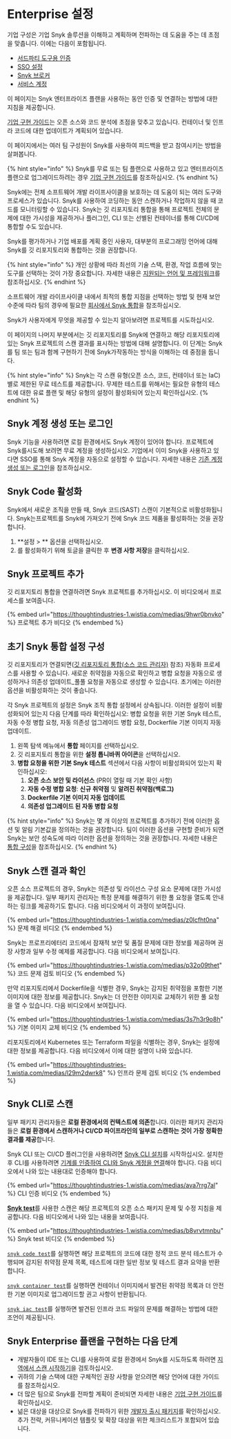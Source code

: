 # Enterprise 설정

기업 구성은 기업 Snyk 솔루션을 이해하고 계획하며 전파하는 데 도움을 주는 데 초점을 맞춥니다. 이에는 다음이 포함됩니다.

* [서드파티 도구용 인증](authentication-for-third-party-tools.md)
* [SSO 설정](single-sign-on-sso-for-authentication-to-snyk/)
* [Snyk 브로커](snyk-broker/)
* [서비스 계정](service-accounts/)

이 페이지는 Snyk 엔터프라이즈 플랜을 사용하는 동안 인증 및 연결하는 방법에 대한 지침을 제공합니다.

[기업 구현 가이드](../implement-snyk/enterprise-implementation-guide/)는 오픈 소스와 코드 분석에 초점을 맞추고 있습니다. 컨테이너 및 인프라 코드에 대한 업데이트가 계획되어 있습니다.

이 페이지에서는 여러 팀 구성원이 Snyk를 사용하여 피드백을 받고 참여시키는 방법을 살펴봅니다.

{% hint style="info" %}
Snyk를 무료 또는 팀 플랜으로 사용하고 있고 엔터프라이즈 플랜으로 업그레이드하려는 경우 [기업 구현 가이드](../implement-snyk/enterprise-implementation-guide/)를 참조하십시오.
{% endhint %}

Snyk에는 전체 소프트웨어 개발 라이프사이클을 보호하는 데 도움이 되는 여러 도구와 프로세스가 있습니다. Snyk를 사용하여 코딩하는 동안 스캔하거나 작업하지 않을 때 코드를 모니터링할 수 있습니다. Snyk는 깃 리포지토리 통합을 통해 프로젝트 전체의 문제에 대한 가시성을 제공하거나 플러그인, CLI 또는 선별된 컨테이너를 통해 CI/CD에 통합할 수도 있습니다.

Snyk를 평가하거나 기업 배포를 계획 중인 사용자, 대부분의 프로그래밍 언어에 대해 Snyk를 깃 리포지토리와 통합하는 것을 권장합니다.

{% hint style="info" %}
개인 상황에 따라 최선의 기술 스택, 환경, 작업 흐름에 맞는 도구를 선택하는 것이 가장 중요합니다. 자세한 내용은 [지원되는 언어 및 프레임워크](../supported-languages-package-managers-and-frameworks/)를 참조하십시오.
{% endhint %}

소프트웨어 개발 라이프사이클 내에서 최적의 통합 지점을 선택하는 방법 및 현재 보안 수준에 따라 팀의 경우에 필요한 [회사에서 Snyk 통합](https://learn.snyk.io/lesson/integrate-snyk-at-your-company/)을 참조하십시오.

Snyk가 사용자에게 무엇을 제공할 수 있는지 알아보려면 프로젝트를 시도하십시오.

이 페이지의 나머지 부분에서는 깃 리포지토리를 Snyk에 연결하고 해당 리포지토리에 있는 Snyk 프로젝트의 스캔 결과를 표시하는 방법에 대해 설명합니다. 이 단계는 Snyk를 팀 또는 팀과 함께 구현하기 전에 Snyk가작동하는 방식을 이해하는 데 중점을 둡니다.

{% hint style="info" %}
Snyk는 각 스캔 유형(오픈 소스, 코드, 컨테이너 또는 IaC)별로 제한된 무료 테스트를 제공합니다. 무제한 테스트를 위해서는 필요한 유형의 테스트에 대한 유료 플랜 및 해당 유형의 설정이 활성화되어 있는지 확인하십시오.
{% endhint %}

## Snyk 계정 생성 또는 로그인

Snyk 기능을 사용하려면 로컬 환경에서도 Snyk 계정이 있어야 합니다. 프로젝트에 Snyk를시도해 보려면 무료 계정을 생성하십시오. 기업에서 이미 Snyk을 사용하고 있다면 SSO를 통해 Snyk 계정을 자동으로 설정할 수 있습니다. 자세한 내용은 [기존 계정 생성 또는 로그인](../getting-started/#create-or-log-in-to-a-snyk-account)을 참조하십시오.

## **Snyk Code 활성화**

Snyk에서 새로운 조직을 만들 때, Snyk 코드(SAST) 스캔이 기본적으로 비활성화됩니다. Snyk는프로젝트를 Snyk에 가져오기 전에 Snyk 코드 제품을 활성화하는 것을 권장합니다.

1. \*\*설정 > \*\* 옵션을 선택하십시오.
2. 를 활성화하기 위해 토글을 클릭한 후 **변경 사항 저장**을 클릭하십시오.

## **Snyk 프로젝트 추가**

깃 리포지토리 통합을 연결하려면 Snyk 프로젝트를 추가하십시오. 이 비디오에서 프로세스를 보여줍니다.

{% embed url="https://thoughtindustries-1.wistia.com/medias/9hwr0bnvko" %}
프로젝트 추가 비디오
{% endembed %}

## **초기 Snyk 통합 설정 구성**

깃 리포지토리가 연결되면([깃 리포지토리 통합(소스 코드 관리자)](../scm-ide-and-ci-cd-integrations/snyk-scm-integrations/) 참조) 자동화 프로세스를 사용할 수 있습니다. 새로운 취약점을 자동으로 확인하고 병합 요청을 자동으로 생성하거나 의존성 업데이트\_풀풀 요청을 자동으로 생성할 수 있습니다. 초기에는 이러한 옵션을 비활성화하는 것이 좋습니다.

각 Snyk 프로젝트의 설정은 Snyk 조직 통합 설정에서 상속됩니다. 이러한 설정이 비활성화되어 있는지 다음 단계를 따라 확인하십시오: 병합 요청을 위한 기본 Snyk 테스트, 자동 수정 병합 요청, 자동 의존성 업그레이드 병합 요청, Dockerfile 기본 이미지 자동 업데이트.

1. 왼쪽 탐색 메뉴에서 **통합** 페이지를 선택하십시오.
2. 깃 리포지토리 통합을 위한 **설정 톱니바퀴 아이콘**을 선택하십시오.
3. **병합 요청을 위한 기본 Snyk 테스트** 섹션에서 다음 사항이 비활성화되어 있는지 확인하십시오:
   1. **오픈 소스 보안 및 라이선스** (PR이 열릴 때 기본 확인 사항)
   2. **자동 수정 병합 요청**: **신규 취약점** 및 **알려진 취약점(백로그)**
   3. **Dockerfile 기본 이미지 자동 업데이트**
   4. **의존성 업그레이드 된 자동 병합 요청**

{% hint style="info" %}
Snyk는 몇 개 이상의 프로젝트를 추가하기 전에 이러한 옵션 및 알림 기본값을 정의하는 것을 권장합니다. 팀이 이러한 옵션을 구현할 준비가 되면 Snyk는 보안 성숙도에 따라 이러한 옵션을 정의하는 것을 권장합니다. 자세한 내용은 [통합 구성](../implement-snyk/enterprise-implementation-guide/phase-2-configure-account/set-visibility-and-configure-an-organization-template/configure-integrations.md)을 참조하십시오.
{% endhint %}

## **Snyk 스캔 결과 확인**

오픈 소스 프로젝트의 경우, Snyk는 의존성 및 라이선스 구성 요소 문제에 대한 가시성을 제공합니다. 일부 패키지 관리자는 특정 문제를 해결하기 위한 풀 요청을 열도록 안내하는 링크를 제공하기도 합니다. 다음 비디오에서 이 과정이 보여집니다.

{% embed url="https://thoughtindustries-1.wistia.com/medias/z0lcfht0na" %}
문제 해결 비디오
{% endembed %}

Snyk는 프로프리에터리 코드에서 잠재적 보안 및 품질 문제에 대한 정보를 제공하며 권장 사항과 일부 수정 예제를 제공합니다. 다음 비디오에서 보여집니다.

{% embed url="https://thoughtindustries-1.wistia.com/medias/p32o09thet" %}
코드 문제 검토 비디오
{% endembed %}

만약 리포지토리에서 Dockerfile을 식별한 경우, Snyk는 감지된 취약점을 포함한 기본 이미지에 대한 정보를 제공합니다. Snyk는 더 안전한 이미지로 교체하기 위한 풀 요청을 열 수 있습니다. 다음 비디오에서 보여집니다.



{% embed url="https://thoughtindustries-1.wistia.com/medias/3s7h3r9o8h" %}
기본 이미지 교체 비디오
{% endembed %}

리포지토리에서 Kubernetes 또는 Terraform 파일을 식별하는 경우, Snyk는 설정에 대한 정보를 제공합니다. 다음 비디오에서 이에 대한 설명이 나와 있습니다.

{% embed url="https://thoughtindustries-1.wistia.com/medias/l29m2dwrk8" %}
인프라 문제 검토 비디오
{% endembed %}

## Snyk CLI로 스캔

일부 패키지 관리자들은 **로컬 환경에서의 컨텍스트에 의존**합니다. 이러한 패키지 관리자들은 **로컬 환경에서 스캔하거나 CI/CD 파이프라인의 일부로 스캔하는 것이 가장 정확한 결과를 제공**합니다.

Snyk CLI 또는 CI/CD 플러그인을 사용하려면 [Snyk CLI 설치](../snyk-cli/install-or-update-the-snyk-cli/)를 시작하십시오. 설치한 후 CLI를 사용하려면 [기계를 인증하여 CLI와 Snyk 계정을 연결](../snyk-cli/authenticate-to-use-the-cli.md)해야 합니다. 다음 비디오에서 나와 있는 내용대로 인증해야 합니다.

{% embed url="https://thoughtindustries-1.wistia.com/medias/ava7rrg7al" %}
CLI 인증 비디오
{% endembed %}

[**Snyk test**](../snyk-cli/scan-and-maintain-projects-using-the-cli/snyk-cli-for-open-source/)를 사용한 스캔은 해당 프로젝트의 오픈 소스 패키지 문제 및 수정 지침을 제공합니다. 다음 비디오에서 나와 있는 내용을 보여줍니다.

{% embed url="https://thoughtindustries-1.wistia.com/medias/b8vrvtmnbu" %}
Snyk test 비디오
{% endembed %}

[`snyk code test`](../snyk-cli/scan-and-maintain-projects-using-the-cli/snyk-cli-for-snyk-code/)를 실행하면 해당 프로젝트의 코드에 대한 정적 코드 분석 테스트가 수행되며 감지된 취약점 문제 목록, 테스트에 대한 일반 정보 및 테스트 결과 요약을 반환합니다.

[`snyk container test`](../snyk-cli/scan-and-maintain-projects-using-the-cli/snyk-cli-for-snyk-container/)를 실행하면 컨테이너 이미지에서 발견된 취약점 목록과 더 안전한 기본 이미지로 업그레이드할 권고 사항이 반환됩니다.

[`snyk iac test`](../snyk-cli/scan-and-maintain-projects-using-the-cli/snyk-cli-for-iac/)를 실행하면 발견된 인프라 코드 파일의 문제를 해결하는 방법에 대한 조언이 제공됩니다.

## Snyk Enterprise 플랜을 구현하는 다음 단계

* 개발자들이 IDE 또는 CLI를 사용하여 로컬 환경에서 Snyk를 시도하도록 하려면 [지역에서 스캔 시작하기](../implement-snyk/walkthrough-initiate-a-scan-locally.md)을 검토하십시오.
* 귀하의 기술 스택에 대한 구체적인 권장 사항을 얻으려면 해당 언어에 대한 가이드를 참조하십시오.
* 더 많은 팀으로 Snyk를 전파할 계획이 준비되면 자세한 내용은 [기업 구현 가이드](../implement-snyk/enterprise-implementation-guide/)를 확인하십시오.
* 넒은 대상을 대상으로 Snyk를 전파하기 위한 [개발자 출시 패키지](https://assets.ctfassets.net/4un77bcsnjzw/2YfaqJNMsogGNJM6BBQz4p/8f5ca77b9c40a1bbe14cc9fb0aa05462/Snyk-developer-launch-package.pdf)를 확인하십시오. 추가 전략, 커뮤니케이션 템플릿 및 확장 대상을 위한 체크리스트가 포함되어 있습니다.
